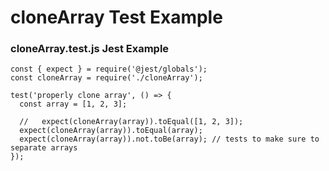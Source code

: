 # cloneArray Test Example

### cloneArray.test.js Jest Example

```nodejs
const { expect } = require('@jest/globals');
const cloneArray = require('./cloneArray');

test('properly clone array', () => {
  const array = [1, 2, 3];

  //   expect(cloneArray(array)).toEqual([1, 2, 3]);
  expect(cloneArray(array)).toEqual(array);
  expect(cloneArray(array)).not.toBe(array); // tests to make sure to separate arrays
});
```
